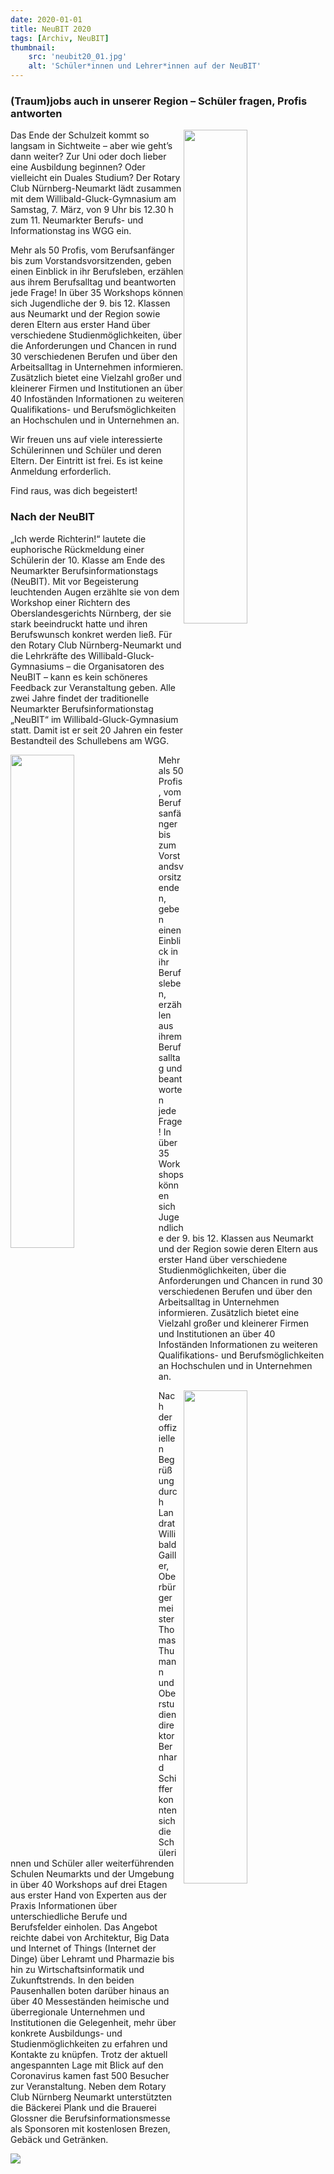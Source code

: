 ```yaml
---
date: 2020-01-01
title: NeuBIT 2020
tags: [Archiv, NeuBIT]
thumbnail: 
    src: 'neubit20_01.jpg'
    alt: 'Schüler*innen und Lehrer*innen auf der NeuBIT' 
---
```


### (Traum)jobs auch in unserer Region – Schüler fragen, Profis antworten

<img src = "/images/neubit20_01.jpg" style ="float:right;width: 45%">

Das Ende der Schulzeit kommt so langsam in Sichtweite – aber wie geht’s dann weiter? Zur Uni oder doch lieber eine Ausbildung beginnen? Oder vielleicht ein Duales Studium? Der Rotary Club Nürnberg-Neumarkt lädt zusammen mit dem Willibald-Gluck-Gymnasium am Samstag, 7. März, von 9 Uhr bis 12.30 h zum 11. Neumarkter Berufs- und Informationstag ins WGG ein.

Mehr als 50 Profis, vom Berufsanfänger bis zum Vorstandsvorsitzenden, geben einen Einblick in ihr Berufsleben, erzählen aus ihrem Berufsalltag und beantworten jede Frage! In über 35 Workshops können sich Jugendliche der 9. bis 12. Klassen aus Neumarkt und der Region sowie deren Eltern aus erster Hand über verschiedene Studienmöglichkeiten, über die Anforderungen und Chancen in rund 30 verschiedenen Berufen und über den Arbeitsalltag in Unternehmen informieren. Zusätzlich bietet eine Vielzahl großer und kleinerer Firmen und Institutionen an über 40 Infoständen Informationen zu weiteren Qualifikations- und Berufs­möglichkeiten an Hochschulen und in Unternehmen an.

Wir freuen uns auf viele interessierte Schülerinnen und 	Schüler und deren Eltern.
Der Eintritt ist frei. Es ist keine Anmeldung erforderlich.

Find raus, was dich begeistert!

### Nach der NeuBIT

„Ich werde Richterin!“ lautete die euphorische Rückmeldung einer Schülerin der 10.  Klasse am Ende des Neumarkter Berufsinformationstags (NeuBIT). Mit vor Begeisterung leuchtenden Augen erzählte sie von dem Workshop einer Richtern des Oberslandesgerichts Nürnberg, der sie stark beeindruckt hatte und ihren Berufswunsch konkret werden ließ. Für den Rotary Club Nürnberg-Neumarkt und die Lehrkräfte des Willibald-Gluck-Gymnasiums – die Organisatoren des NeuBIT –  kann es kein schöneres Feedback zur Veranstaltung geben. Alle zwei Jahre findet der traditionelle Neumarkter Berufsinformationstag „NeuBIT“ im Willibald-Gluck-Gymnasium statt. Damit ist er seit 20 Jahren ein fester Bestandteil des Schullebens am WGG.

<img src = "/images/neubit20_02.jpg" style ="float:left;width: 45%; margin-right:10px">

Mehr als 50 Profis, vom Berufsanfänger bis zum Vorstandsvorsitzenden, geben einen Einblick in ihr Berufsleben, erzählen aus ihrem Berufsalltag und beantworten jede Frage! In über 35 Workshops können sich Jugendliche der 9. bis 12. Klassen aus Neumarkt und der Region sowie deren Eltern aus erster Hand über verschiedene Studienmöglichkeiten, über die Anforderungen und Chancen in rund 30 verschiedenen Berufen und über den Arbeitsalltag in Unternehmen informieren. Zusätzlich bietet eine Vielzahl großer und kleinerer Firmen und Institutionen an über 40 Infoständen Informationen zu weiteren Qualifikations- und Berufsmöglichkeiten an Hochschulen und in Unternehmen an.

<img src = "/images/neubit20_03.jpg" style ="float:right;width: 45%; margin-left: 10px">

Nach der offiziellen Begrüßung durch Landrat Willibald 	Gailler, Oberbürgermeister Thomas Thumann und 	Oberstudiendirektor Bernhard Schiffer konnten sich die Schülerinnen und Schüler aller weiterführenden Schulen Neumarkts und der Umgebung in über 40 Workshops auf drei Etagen aus erster Hand von Experten aus der Praxis Informationen über unterschiedliche Berufe und Berufsfelder einholen. Das Angebot reichte dabei von Architektur, Big Data und Internet of Things (Internet der Dinge) über Lehramt und Pharmazie bis hin zu Wirtschaftsinformatik und Zukunftstrends.
In den beiden Pausenhallen boten darüber hinaus an über 40 Messeständen heimische und überregionale Unternehmen und Institutionen die Gelegenheit, mehr über konkrete Ausbildungs- und Studienmöglichkeiten zu erfahren und Kontakte zu knüpfen. Trotz der aktuell angespannten Lage mit Blick auf den Coronavirus kamen fast 500 Besucher zur Veranstaltung.
Neben dem Rotary Club Nürnberg Neumarkt unterstützten die Bäckerei Plank und die Brauerei Glossner die Berufsinformationsmesse als Sponsoren mit kostenlosen Brezen, Gebäck und Getränken.

<img src = "/images/neubit20_04.jpg">